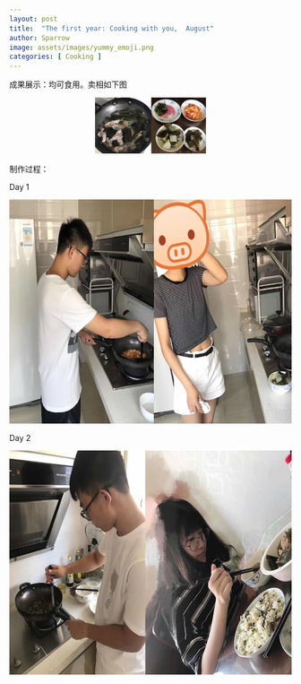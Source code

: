 ```yaml
---
layout: post
title:  "The first year: Cooking with you,  August"
author: Sparrow
image: assets/images/yummy_emoji.png
categories: [ Cooking ]
---
```


成果展示：均可食用。卖相如下图
<center class="half">
<img src="../assets/images/1st_year_cooking_4.jpg" height="100"/>
</center>

制作过程：

Day 1
<center>
<img src="../assets/images/1st_year_cooking_1.jpg" height="400"/>
</center>

Day 2
<center>
<img src="../assets/images/1st_year_cooking_2.jpg" height="400"/>
</center>






